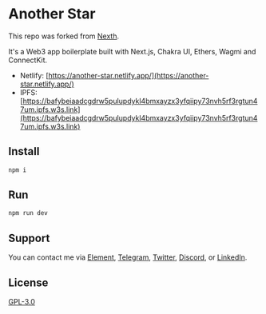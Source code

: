 # Another Star

This repo was forked from [Nexth](https://github.com/wslyvh/nexth).

It's a Web3 app boilerplate built with Next.js, Chakra UI, Ethers, Wagmi and ConnectKit.

- Netlify: [https://another-star.netlify.app/](https://another-star.netlify.app/)
- IPFS: [https://bafybeiaadcgdrw5pulupdykl4bmxayzx3yfqiipy73nvh5rf3rgtun47um.ipfs.w3s.link](https://bafybeiaadcgdrw5pulupdykl4bmxayzx3yfqiipy73nvh5rf3rgtun47um.ipfs.w3s.link)

## Install

```sh
npm i
```

## Run

```sh
npm run dev
```

## Support

You can contact me via [Element](https://matrix.to/#/@julienbrg:matrix.org), [Telegram](https://t.me/julienbrg), [Twitter](https://twitter.com/julienbrg), [Discord](https://discord.gg/bHKJV3NWUQ), or [LinkedIn](https://www.linkedin.com/in/julienberanger/).

## License

[GPL-3.0](https://github.com/w3hc/w3hc-web/blob/main/LICENSE)

